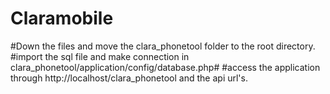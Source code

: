 # Claramobile

#Down the files and move the clara_phonetool folder to the root directory.
#import the sql file and make connection in clara_phonetool/application/config/database.php#
#access the application through  http://localhost/clara_phonetool and the api url's.
